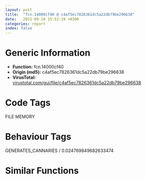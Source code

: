 ```yaml
---
layout: post
title:  "fcn.14000cf40 @ c4af5ec7826361dc5a22db79be296638"
date:   2021-09-10 15:52:19 +0300
categories: report
index: false
---
```


# Generic Information
- **Function:** fcn.14000cf40
- **Origin (md5):** c4af5ec7826361dc5a22db79be296638
- **VirusTotal:** [virustotal.com/gui/file/c4af5ec7826361dc5a22db79be296638][virustotal_ref]

# Code Tags
<span class="tag" id="FILE">FILE</span>
<span class="tag" id="MEMORY">MEMORY</span>


# Behaviour Tags
<span class="bhv-tag" id="GENERATES_CANNARIES">GENERATES_CANNARIES / 0.024769849682633474</span>

# Similar Functions
<script type="text/javascript" src="https://www.gstatic.com/charts/loader.js"></script>
<script type="text/javascript">

    google.charts.load('current', {'packages':['corechart']});
    google.charts.setOnLoadCallback(drawChart);

    function drawChart() {
    var data = new google.visualization.DataTable();
        data.addColumn('number', 'X');
        data.addColumn('number', 'Y');
        data.addColumn({type: 'string', role: 'tooltip', 'p': {'html': true}});
        data.addColumn({'type': 'string', 'role': 'style'});
        
        data.addRows([
    [2087.70458984375, 217.99269104003906, '<b><a href="/report/fcn.14000cf40@c4af5ec7826361dc5a22db79be296638">fcn.14000cf40</a><br>@c4af5ec7826361dc5a22db79be296638</b><br>mov qword[rsp+0x10], rbx<br>mov qword[rsp+0x18], rbp<br>push rsi<br>push rdi<br>push r12<br>push r13<br>push r15<br>sub rsp, 0x50<br>mov eax, r9d<br>mov r13, rdx<br>mov rbp, rcx<br>mov rdx, rcx<br>mov rcx, qword[0x14001f2f0]<br>xor ebx, ebx<br>and eax, 0x1f<br>mov esi, 2<br>mov r15d, r9d<br>cmove eax, esi<br>mov r12d, r8d<br>mov dword[rsp+0x98], eax<br>call fcn.14000feb8<br>mov rdi, rax<br>test rax, rax<br>je 0x14000cc08<br>mov eax, 1<br>mov qword[rsp+0x80], r14<br>cmp r12d, eax<br>jne 0x14000ca6b<br>bt r15d, 0x11<br>mov r8d, ebx<br>cmovb r8d, eax<br>bt r15d, 0x12<br>jae 0x14000ca3d<br>or r8d, 7<br>mov qword[rsp+0x30], rbx<br>xor r9d, r9d<br>mov edx, 0x80000000<br>mov rcx, r13<br>mov dword[rsp+0x28], 0x80<br>mov dword[rsp+0x20], 3<br>call qword[sym.imp.KERNEL32.dll_CreateFileW]<br>mov rsi, rax<br>jmp 0x14000cb2c<br>cmp r12d, esi<br>jne 0x14000cab2<br>bt r15d, 0x11<br>mov r8d, ebx<br>cmovb r8d, eax<br>bt r15d, 0x12<br>jae 0x14000ca87<br>or r8d, 7<br>mov qword[rsp+0x30], rbx<br>xor r9d, r9d<br>mov edx, 0xc0000000<br>mov rcx, r13<br>mov dword[rsp+0x28], 0x80<br>mov dword[rsp+0x20], 4<br>call qword[sym.imp.KERNEL32.dll_CreateFileW]<br>mov rsi, rax<br>jmp 0x14000cb2c<br>cmp r12d, 3<br>jne 0x14000cb27<br>bt r15d, 0x11<br>mov r14d, ebx<br>cmovb r14d, eax<br>bt r15d, 0x12<br>jae 0x14000cacf<br>or r14d, 7<br>mov qword[rsp+0x30], rbx<br>xor r9d, r9d<br>mov r8d, r14d<br>mov edx, 0xc0000000<br>mov rcx, r13<br>mov dword[rsp+0x28], 0x80<br>mov dword[rsp+0x20], esi<br>call qword[sym.imp.KERNEL32.dll_CreateFileW]<br>mov rsi, rax<br>cmp rax, 0xffffffffffffffff<br>jne 0x14000cb36<br>mov qword[rsp+0x30], rbx<br>xor r9d, r9d<br>mov r8d, r14d<br>mov edx, 0x40000000<br>mov rcx, r13<br>mov dword[rsp+0x28], ebx<br>mov dword[rsp+0x20], 5<br>call qword[sym.imp.KERNEL32.dll_CreateFileW]<br>mov rsi, rax<br>jmp 0x14000cb2c<br>mov rsi, qword[rsp+0x40]<br>cmp rsi, 0xffffffffffffffff<br>je 0x14000cbcd<br>test rsi, rsi<br>je 0x14000cbcd<br>movsxd rax, dword[0x14001d180]<br>test eax, eax<br>je 0x14000cb69<br>bt r15d, 0x13<br>jb 0x14000cb69<br>mov rcx, qword[0x14001e444]<br>mov r8, rax<br>xor edx, edx<br>call qword[sym.imp.KERNEL32.dll_HeapAlloc]<br>mov qword[rdi+8], rax<br>jmp 0x14000cb6d<br>mov qword[rdi+8], rbx<br>cmp r12d, 1<br>mov qword[rdi], rsi<br>mov eax, dword[0x14001d180]<br>mov dword[rdi+0x10], eax<br>mov eax, dword[rsp+0x98]<br>mov dword[rdi+0x14], ebx<br>mov dword[rdi+0x20], eax<br>mov eax, ebx<br>sete al<br>mov dword[rdi+0x24], eax<br>mov dword[rdi+0x1c], 1<br>cmp r12d, 2<br>jne 0x14000cbbd<br>bt r15d, 0x14<br>jae 0x14000cbbd<br>lea r8, [rsp+0x40]<br>mov r9d, r12d<br>xor edx, edx<br>mov rcx, rsi<br>mov dword[rsp+0x40], ebx<br>call qword[sym.imp.KERNEL32.dll_SetFilePointer]<br>cmp rbp, 0xffffffffffffffff<br>mov rbx, rsi<br>cmove rbx, rdi<br>test rbx, rbx<br>jne 0x14000cbe4<br>mov rcx, qword[0x14001f2f0]<br>cmp rbp, 0xffffffffffffffff<br>cmove rbp, rdi<br>mov rdx, rbp<br>call fcn.14000fdec<br>mov r14, qword[rsp+0x80]<br>mov rax, rbx<br>lea r11, [rsp+0x50]<br>mov rbx, qword[r11+0x38]<br>mov rbp, qword[r11+0x40]<br>mov rsp, r11<br>pop r15<br>pop r13<br>pop r12<br>pop rdi<br>pop rsi<br>ret <br>mov rax, rbx<br>jmp 0x14000cbef<br>mov r9d, r8d<br>mov r8d, 1<br>jmp 0x14000c9c0<br><eoc> ', 'point { fill-color: #e0440e; }'],
[-2087.70458984375, -217.99281311035156, '<b><a href="/report/fcn.14000cc10@c4af5ec7826361dc5a22db79be296638">fcn.14000cc10</a><br>@c4af5ec7826361dc5a22db79be296638</b><br>mov qword[rsp+0x10], rbx<br>mov qword[rsp+0x18], rsi<br>mov qword[rsp+0x20], rdi<br>push r14<br>sub rsp, 0x40<br>mov r14, rdx<br>mov rsi, rcx<br>mov rdx, rcx<br>mov rcx, qword[0x14001f2f0]<br>xor ebx, ebx<br>call fcn.14000feb8<br>mov rdi, rax<br>test rax, rax<br>je 0x14000cd3c<br>mov qword[rsp+0x30], rbx<br>xor r9d, r9d<br>xor r8d, r8d<br>mov edx, 0xc0000000<br>mov rcx, r14<br>mov dword[rsp+0x28], 0x80<br>mov dword[rsp+0x20], 2<br>mov qword[rsp+0x50], rbp<br>call qword[sym.imp.KERNEL32.dll_CreateFileW]<br>mov rbp, rax<br>cmp rax, 0xffffffffffffffff<br>jne 0x14000ccad<br>mov qword[rsp+0x30], rbx<br>xor r9d, r9d<br>xor r8d, r8d<br>mov edx, 0x40000000<br>mov rcx, r14<br>mov dword[rsp+0x28], ebx<br>mov dword[rsp+0x20], 5<br>call qword[sym.imp.KERNEL32.dll_CreateFileW]<br>mov rbp, rax<br>cmp rax, 0xffffffffffffffff<br>je 0x14000cd07<br>test rbp, rbp<br>je 0x14000cd07<br>movsxd rax, dword[0x14001d180]<br>test eax, eax<br>je 0x14000ccd5<br>mov rcx, qword[0x14001e444]<br>mov r8, rax<br>xor edx, edx<br>call qword[sym.imp.KERNEL32.dll_HeapAlloc]<br>mov qword[rdi+8], rax<br>jmp 0x14000ccd9<br>mov qword[rdi+8], rbx<br>cmp rsi, 0xffffffffffffffff<br>mov qword[rdi], rbp<br>mov eax, dword[0x14001d180]<br>mov dword[rdi+0x14], ebx<br>mov rbx, rbp<br>mov dword[rdi+0x1c], 1<br>cmove rbx, rdi<br>mov dword[rdi+0x10], eax<br>mov qword[rdi+0x20], 2<br>test rbx, rbx<br>jne 0x14000cd1e<br>mov rcx, qword[0x14001f2f0]<br>cmp rsi, 0xffffffffffffffff<br>cmove rsi, rdi<br>mov rdx, rsi<br>call fcn.14000fdec<br>mov rbp, qword[rsp+0x50]<br>mov rax, rbx<br>mov rbx, qword[rsp+0x58]<br>mov rsi, qword[rsp+0x60]<br>mov rdi, qword[rsp+0x68]<br>add rsp, 0x40<br>pop r14<br>ret <br>mov rax, rbx<br>jmp 0x14000cd26<br><eoc> ', 'null'],

        ]);

    var options = {
        title: 'Similarity Plot',
        legend: 'none',
        colors: ['#dedbd9', '#e6693e', '#ec8f6e', '#f3b49f', '#f6c7b6'],
        tooltip: {isHtml: true, trigger: 'both'},
        explorer: {
        actions: ["dragToZoom", "rightClickToReset"],
        },
        chartArea: {
        width: '80%',
        height: '80%'
        },
        width: '100%',
        height: '100%'
    };

    var chart = new google.visualization.ScatterChart(document.getElementById('chart_div'));

    chart.draw(data, options);
    }
    
</script>


<div id="chart_div" style="width: 100%px; height: 100%;"></div>

# Disassembled Code
{% highlight nasm %}

mov qword[rsp+0x10], rbx
mov qword[rsp+0x18], rbp
push rsi
push rdi
push r12
push r13
push r15
sub rsp, 0x50
mov eax, r9d
mov r13, rdx
mov rbp, rcx
mov rdx, rcx
mov rcx, qword[0x14001f2f0]
xor ebx, ebx
and eax, 0x1f
mov esi, 2
mov r15d, r9d
cmove eax, esi
mov r12d, r8d
mov dword[rsp+0x98], eax
call fcn.14000feb8
mov rdi, rax
test rax, rax
je 0x14000cc08
mov eax, 1
mov qword[rsp+0x80], r14
cmp r12d, eax
jne 0x14000ca6b
bt r15d, 0x11
mov r8d, ebx
cmovb r8d, eax
bt r15d, 0x12
jae 0x14000ca3d
or r8d, 7
mov qword[rsp+0x30], rbx
xor r9d, r9d
mov edx, 0x80000000
mov rcx, r13
mov dword[rsp+0x28], 0x80
mov dword[rsp+0x20], 3
call qword[sym.imp.KERNEL32.dll_CreateFileW]
mov rsi, rax
jmp 0x14000cb2c
cmp r12d, esi
jne 0x14000cab2
bt r15d, 0x11
mov r8d, ebx
cmovb r8d, eax
bt r15d, 0x12
jae 0x14000ca87
or r8d, 7
mov qword[rsp+0x30], rbx
xor r9d, r9d
mov edx, 0xc0000000
mov rcx, r13
mov dword[rsp+0x28], 0x80
mov dword[rsp+0x20], 4
call qword[sym.imp.KERNEL32.dll_CreateFileW]
mov rsi, rax
jmp 0x14000cb2c
cmp r12d, 3
jne 0x14000cb27
bt r15d, 0x11
mov r14d, ebx
cmovb r14d, eax
bt r15d, 0x12
jae 0x14000cacf
or r14d, 7
mov qword[rsp+0x30], rbx
xor r9d, r9d
mov r8d, r14d
mov edx, 0xc0000000
mov rcx, r13
mov dword[rsp+0x28], 0x80
mov dword[rsp+0x20], esi
call qword[sym.imp.KERNEL32.dll_CreateFileW]
mov rsi, rax
cmp rax, 0xffffffffffffffff
jne 0x14000cb36
mov qword[rsp+0x30], rbx
xor r9d, r9d
mov r8d, r14d
mov edx, 0x40000000
mov rcx, r13
mov dword[rsp+0x28], ebx
mov dword[rsp+0x20], 5
call qword[sym.imp.KERNEL32.dll_CreateFileW]
mov rsi, rax
jmp 0x14000cb2c
mov rsi, qword[rsp+0x40]
cmp rsi, 0xffffffffffffffff
je 0x14000cbcd
test rsi, rsi
je 0x14000cbcd
movsxd rax, dword[0x14001d180]
test eax, eax
je 0x14000cb69
bt r15d, 0x13
jb 0x14000cb69
mov rcx, qword[0x14001e444]
mov r8, rax
xor edx, edx
call qword[sym.imp.KERNEL32.dll_HeapAlloc]
mov qword[rdi+8], rax
jmp 0x14000cb6d
mov qword[rdi+8], rbx
cmp r12d, 1
mov qword[rdi], rsi
mov eax, dword[0x14001d180]
mov dword[rdi+0x10], eax
mov eax, dword[rsp+0x98]
mov dword[rdi+0x14], ebx
mov dword[rdi+0x20], eax
mov eax, ebx
sete al
mov dword[rdi+0x24], eax
mov dword[rdi+0x1c], 1
cmp r12d, 2
jne 0x14000cbbd
bt r15d, 0x14
jae 0x14000cbbd
lea r8, [rsp+0x40]
mov r9d, r12d
xor edx, edx
mov rcx, rsi
mov dword[rsp+0x40], ebx
call qword[sym.imp.KERNEL32.dll_SetFilePointer]
cmp rbp, 0xffffffffffffffff
mov rbx, rsi
cmove rbx, rdi
test rbx, rbx
jne 0x14000cbe4
mov rcx, qword[0x14001f2f0]
cmp rbp, 0xffffffffffffffff
cmove rbp, rdi
mov rdx, rbp
call fcn.14000fdec
mov r14, qword[rsp+0x80]
mov rax, rbx
lea r11, [rsp+0x50]
mov rbx, qword[r11+0x38]
mov rbp, qword[r11+0x40]
mov rsp, r11
pop r15
pop r13
pop r12
pop rdi
pop rsi
ret
mov rax, rbx
jmp 0x14000cbef
mov r9d, r8d
mov r8d, 1
jmp 0x14000c9c0

{% endhighlight %}

[virustotal_ref]: https://www.virustotal.com/gui/file/c4af5ec7826361dc5a22db79be296638
